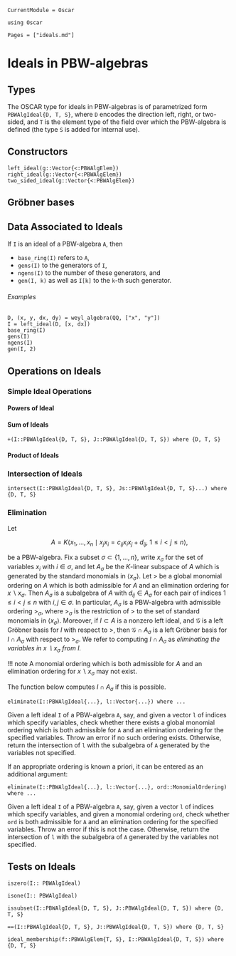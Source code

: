 ```@meta
CurrentModule = Oscar
```

```@setup oscar
using Oscar
```

```@contents
Pages = ["ideals.md"]
```

# Ideals in PBW-algebras

## Types

The OSCAR type for ideals in PBW-algebras is of parametrized form
`PBWAlgIdeal{D, T, S}`, where `D` encodes the direction left, right,
or two-sided, and `T` is the element type of the field over which
the PBW-algebra is defined (the type `S` is added for internal use).

## Constructors

```@docs
left_ideal(g::Vector{<:PBWAlgElem})
right_ideal(g::Vector{<:PBWAlgElem})
two_sided_ideal(g::Vector{<:PBWAlgElem})
```

## Gröbner bases

## Data Associated to Ideals

If `I` is an ideal of a PBW-algebra  `A`, then

- `base_ring(I)` refers to `A`,
- `gens(I)` to the generators of `I`,
- `ngens(I)` to the number of these generators, and
- `gen(I, k)` as well as `I[k]` to the `k`-th such generator.

###### Examples

```@repl oscar
D, (x, y, dx, dy) = weyl_algebra(QQ, ["x", "y"])
I = left_ideal(D, [x, dx])
base_ring(I)
gens(I)
ngens(I)
gen(I, 2)
```

## Operations on Ideals

### Simple Ideal Operations

#### Powers of Ideal

#### Sum of Ideals

```@docs
+(I::PBWAlgIdeal{D, T, S}, J::PBWAlgIdeal{D, T, S}) where {D, T, S}
```

#### Product of Ideals

### Intersection of Ideals

```@docs
intersect(I::PBWAlgIdeal{D, T, S}, Js::PBWAlgIdeal{D, T, S}...) where {D, T, S}
```

### Elimination

Let

```math
A = K\langle x_1, \dots , x_n \mid x_jx_i = c_{ij}x_ix_j+d_{ij},  \ 1\leq i<j \leq n \rangle,
```
be a PBW-algebra. Fix a subset $\sigma\subset \{1,\dots, n\}$, write $x_\sigma$ 
for the set of variables $x_i$ with $i\in\sigma$, and let $A_\sigma$ be the $K$-linear 
subspace of $A$ which is generated by the standard monomials in $\langle x_\sigma \rangle$.
Let $>$ be a global monomial ordering on $A$ which is both admissible for $A$ and an elimination
ordering for $x\smallsetminus x_\sigma$. Then $A_\sigma$ is a subalgebra of $A$ with
$d_{ij}\in A_\sigma$ for each pair of indices $1\leq i<j \leq n$ with $i,j\in\sigma$. In particular,
$A_\sigma$  is a PBW-algebra with admissible ordering $>_\sigma$, where $>_\sigma$ is
the restriction of $>$ to the set of standard monomials in  $\langle x_\sigma\rangle$. Moreover,
if $I\subset A$ is a nonzero left ideal, and $\mathcal G$ is a left Gröbner basis for $I$ with respect
to $>$, then $\mathcal G\cap A_\sigma$ is a left Gröbner basis for $I\cap A_\sigma$ with
respect to $>_\sigma$. We refer to computing $I\cap A_\sigma$ as *eliminating
the variables in $x\smallsetminus x_\sigma$ from $I.$*

!!! note
    A monomial ordering which is both admissible for $A$ and an elimination ordering for $x\smallsetminus x_\sigma$ may not exist. 

The function below computes $I\cap A_\sigma$ if this is possible.

```@julia
eliminate(I::PBWAlgIdeal{...}, l::Vector{...}) where ...
```

Given a left ideal `I` of a PBW-algebra `A`, say, and given a vector `l` of indices which specify
variables, check whether there exists a global monomial ordering which is both admissible
for `A` and an elimination ordering for the specified variables. Throw an error if no such ordering
exists. Otherwise, return the intersection of `l` with the subalgebra of `A` generated by the
variables not specified.


If an appropriate ordering is known a priori, it can be entered as an additional argument:

```@julia
eliminate(I::PBWAlgIdeal{...}, l::Vector{...}, ord::MonomialOrdering) where ...
```

Given a left ideal `I` of a PBW-algebra `A`, say, given a vector `l` of indices which specify
variables, and given a monomial ordering `ord`, check whether `ord` is both admissible
for `A` and an elimination ordering for the specified variables. Throw an error if this is
not the case. Otherwise, return the intersection of `l` with the subalgebra of `A`
generated by the variables not specified.


## Tests on Ideals

```@docs
iszero(I:: PBWAlgIdeal)
```

```@docs
isone(I:: PBWAlgIdeal)
```

```@docs
issubset(I::PBWAlgIdeal{D, T, S}, J::PBWAlgIdeal{D, T, S}) where {D, T, S}
```

```@docs
==(I::PBWAlgIdeal{D, T, S}, J::PBWAlgIdeal{D, T, S}) where {D, T, S}
```

```@docs
ideal_membership(f::PBWAlgElem{T, S}, I::PBWAlgIdeal{D, T, S}) where {D, T, S}
```

